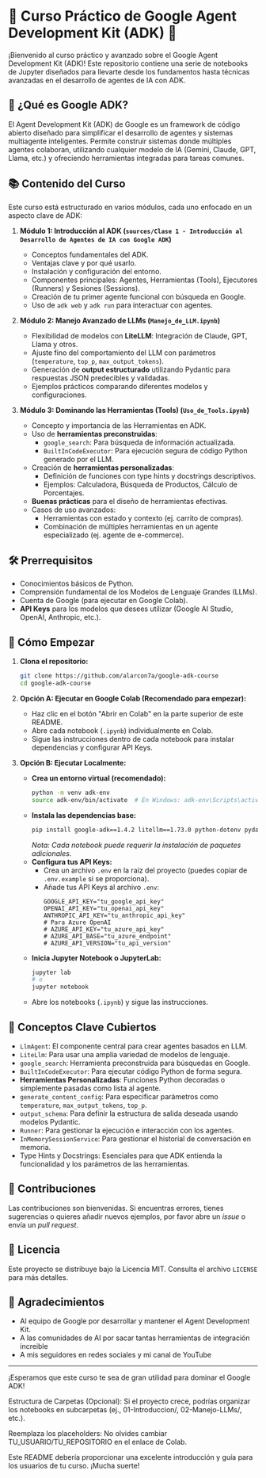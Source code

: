# 🚀 Curso Práctico de Google Agent Development Kit (ADK) 🤖

¡Bienvenido al curso práctico y avanzado sobre el Google Agent Development Kit (ADK)! Este repositorio contiene una serie de notebooks de Jupyter diseñados para llevarte desde los fundamentos hasta técnicas avanzadas en el desarrollo de agentes de IA con ADK.

## 🎯 ¿Qué es Google ADK?

El Agent Development Kit (ADK) de Google es un framework de código abierto diseñado para simplificar el desarrollo de agentes y sistemas multiagente inteligentes. Permite construir sistemas donde múltiples agentes colaboran, utilizando cualquier modelo de IA (Gemini, Claude, GPT, Llama, etc.) y ofreciendo herramientas integradas para tareas comunes.

## 📚 Contenido del Curso

Este curso está estructurado en varios módulos, cada uno enfocado en un aspecto clave de ADK:

1.  **Módulo 1: Introducción al ADK (`sources/Clase 1 - Introducción al Desarrollo de Agentes de IA con Google ADK`)**
    *   Conceptos fundamentales del ADK.
    *   Ventajas clave y por qué usarlo.
    *   Instalación y configuración del entorno.
    *   Componentes principales: Agentes, Herramientas (Tools), Ejecutores (Runners) y Sesiones (Sessions).
    *   Creación de tu primer agente funcional con búsqueda en Google.
    *   Uso de `adk web` y `adk run` para interactuar con agentes.

2.  **Módulo 2: Manejo Avanzado de LLMs (`Manejo_de_LLM.ipynb`)**
    *   Flexibilidad de modelos con **LiteLLM**: Integración de Claude, GPT, Llama y otros.
    *   Ajuste fino del comportamiento del LLM con parámetros (`temperature`, `top_p`, `max_output_tokens`).
    *   Generación de **output estructurado** utilizando Pydantic para respuestas JSON predecibles y validadas.
    *   Ejemplos prácticos comparando diferentes modelos y configuraciones.

3.  **Módulo 3: Dominando las Herramientas (Tools) (`Uso_de_Tools.ipynb`)**
    *   Concepto y importancia de las Herramientas en ADK.
    *   Uso de **herramientas preconstruidas**:
        *   `google_search`: Para búsqueda de información actualizada.
        *   `BuiltInCodeExecutor`: Para ejecución segura de código Python generado por el LLM.
    *   Creación de **herramientas personalizadas**:
        *   Definición de funciones con type hints y docstrings descriptivos.
        *   Ejemplos: Calculadora, Búsqueda de Productos, Cálculo de Porcentajes.
    *   **Buenas prácticas** para el diseño de herramientas efectivas.
    *   Casos de uso avanzados:
        *   Herramientas con estado y contexto (ej. carrito de compras).
        *   Combinación de múltiples herramientas en un agente especializado (ej. agente de e-commerce).

## 🛠️ Prerrequisitos

*   Conocimientos básicos de Python.
*   Comprensión fundamental de los Modelos de Lenguaje Grandes (LLMs).
*   Cuenta de Google (para ejecutar en Google Colab).
*   **API Keys** para los modelos que desees utilizar (Google AI Studio, OpenAI, Anthropic, etc.).

## 🚀 Cómo Empezar

1.  **Clona el repositorio:**
    ```bash
    git clone https://github.com/alarcon7a/google-adk-course
    cd google-adk-course
    ```
2.  **Opción A: Ejecutar en Google Colab (Recomendado para empezar):**
    *   Haz clic en el botón "Abrir en Colab" en la parte superior de este README.
    *   Abre cada notebook (`.ipynb`) individualmente en Colab.
    *   Sigue las instrucciones dentro de cada notebook para instalar dependencias y configurar API Keys.

3.  **Opción B: Ejecutar Localmente:**
    *   **Crea un entorno virtual (recomendado):**
        ```bash
        python -m venv adk-env
        source adk-env/bin/activate  # En Windows: adk-env\Scripts\activate
        ```
    *   **Instala las dependencias base:**
        ```bash
        pip install google-adk==1.4.2 litellm==1.73.0 python-dotenv pydantic jupyter
        ```
        *Nota: Cada notebook puede requerir la instalación de paquetes adicionales.*
    *   **Configura tus API Keys:**
        *   Crea un archivo `.env` en la raíz del proyecto (puedes copiar de `.env.example` si se proporciona).
        *   Añade tus API Keys al archivo `.env`:
            ```env
            GOOGLE_API_KEY="tu_google_api_key"
            OPENAI_API_KEY="tu_openai_api_key"
            ANTHROPIC_API_KEY="tu_anthropic_api_key"
            # Para Azure OpenAI
            # AZURE_API_KEY="tu_azure_api_key"
            # AZURE_API_BASE="tu_azure_endpoint"
            # AZURE_API_VERSION="tu_api_version"
            ```
    *   **Inicia Jupyter Notebook o JupyterLab:**
        ```bash
        jupyter lab
        # o
        jupyter notebook
        ```
    *   Abre los notebooks (`.ipynb`) y sigue las instrucciones.

## 🔑 Conceptos Clave Cubiertos

*   `LlmAgent`: El componente central para crear agentes basados en LLM.
*   `LiteLlm`: Para usar una amplia variedad de modelos de lenguaje.
*   `google_search`: Herramienta preconstruida para búsquedas en Google.
*   `BuiltInCodeExecutor`: Para ejecutar código Python de forma segura.
*   **Herramientas Personalizadas**: Funciones Python decoradas o simplemente pasadas como lista al agente.
*   `generate_content_config`: Para especificar parámetros como `temperature`, `max_output_tokens`, `top_p`.
*   `output_schema`: Para definir la estructura de salida deseada usando modelos Pydantic.
*   `Runner`: Para gestionar la ejecución e interacción con los agentes.
*   `InMemorySessionService`: Para gestionar el historial de conversación en memoria.
*   Type Hints y Docstrings: Esenciales para que ADK entienda la funcionalidad y los parámetros de las herramientas.

## 🙌 Contribuciones

Las contribuciones son bienvenidas. Si encuentras errores, tienes sugerencias o quieres añadir nuevos ejemplos, por favor abre un _issue_ o envía un _pull request_.

## 📄 Licencia

Este proyecto se distribuye bajo la Licencia MIT. Consulta el archivo `LICENSE` para más detalles.

## 🙏 Agradecimientos

*   Al equipo de Google por desarrollar y mantener el Agent Development Kit.
*   A las comunidades de AI por sacar tantas herramientas de integración increible
*   A mis seguidores en redes sociales y mi canal de YouTube

---

¡Esperamos que este curso te sea de gran utilidad para dominar el Google ADK!

Estructura de Carpetas (Opcional): Si el proyecto crece, podrías organizar los notebooks en subcarpetas (ej., 01-Introduccion/, 02-Manejo-LLMs/, etc.).

Reemplaza los placeholders: No olvides cambiar TU_USUARIO/TU_REPOSITORIO en el enlace de Colab.

Este README debería proporcionar una excelente introducción y guía para los usuarios de tu curso. ¡Mucha suerte!
